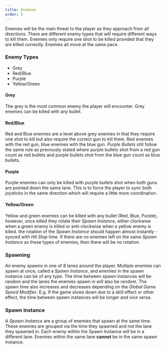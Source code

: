 ```yaml
---
title: Enemies
order: 5
---
```


Enemies will be the main threat to the player as they approach from all directions. There are different enemy types that will require different ways to kill them. Enemies only require one shot to be killed provided that they are killed correctly. Enemies all move at the same pace.

### Enemy Types

- Grey
- Red/Blue
- Purple
- Yellow/Green

#### Grey

The grey is the most common enemy the player will encounter. Grey enemies can be killed with any bullet.

#### Red/Blue

Red and Blue enemies are a level above grey enemies in that they require one shot to kill but also require the correct gun to kill them. Red enemies with the red gun, blue enemies with the blue gun. _Purple Bullets_ still follow the same rule as previously stated where purple bullets shot from a red gun count as red bullets and purple bullets shot from the blue gun count as blue bullets.

#### Purple

Purple enemies can only be killed with purple bullets shot when both guns are pointed down the same lane. This is to force the player to sync both joysticks in the same direction which will require a little more coordination.

#### Yellow/Green

Yellow and green enemies can be killed with any bullet (Red, Blue, Purple), however, once killed they rotate their _Spawn Instance_, either clockwise when a green enemy is killed or anti-clockwise when a yellow enemy is killed. the rotation of the _Spawn Instance_ should happen almost instantly - synced with _Hit Stop_ time. If there are no enemies left on the same _Spawn Instance_ as these types of enemies, then there will be no rotation.

### Spawning

An enemy spawns in one of 8 lanes around the player. Multiple enemies can spawn at once, called a _Spawn Instance_, and enemies in the spawn instance can be of any type. The time between spawn instances will be random and the lanes the enemies spawn in will also be random. The spawn time also increases and decreases depending on the _Global Game Speed Modifier_. E.g. If the game slows down due to a skill effect or other effect, the time between spawn instances will be longer and vice versa.

### Spawn Instance

A _Spawn Instance_ are a group of enemies that spawn at the same time. These enemies are grouped via the time they spawned and not the lane they spawned in. Each enemy within the Spawn Instance will be in a different lane. Enemies within the same lane **cannot** be in the same spawn instance.
